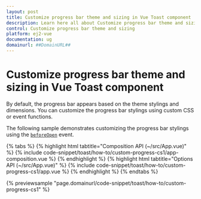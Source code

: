 ```yaml
---
layout: post
title: Customize progress bar theme and sizing in Vue Toast component | Syncfusion
description: Learn here all about Customize progress bar theme and sizing in Syncfusion Vue Toast component of Syncfusion Essential JS 2 and more.
control: Customize progress bar theme and sizing 
platform: ej2-vue
documentation: ug
domainurl: ##DomainURL##
---
```


# Customize progress bar theme and sizing in Vue Toast component

By default, the progress bar appears based on the theme stylings and dimensions. You can customize the progress bar stylings using custom CSS or event functions.

The following sample demonstrates customizing the progress bar stylings using the [`beforeOpen`](https://ej2.syncfusion.com/vue/documentation/api/toast/#beforeopen) event.

{% tabs %}
{% highlight html tabtitle="Composition API (~/src/App.vue)" %}
{% include code-snippet/toast/how-to/custom-progress-cs1/app-composition.vue %}
{% endhighlight %}
{% highlight html tabtitle="Options API (~/src/App.vue)" %}
{% include code-snippet/toast/how-to/custom-progress-cs1/app.vue %}
{% endhighlight %}
{% endtabs %}
        
{% previewsample "page.domainurl/code-snippet/toast/how-to/custom-progress-cs1" %}